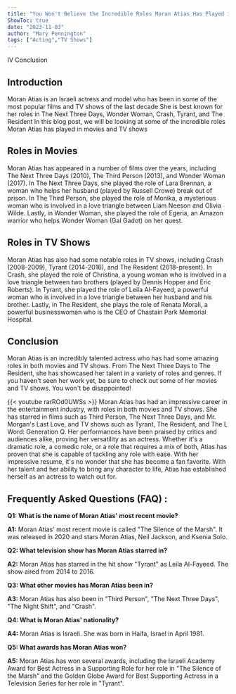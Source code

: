 ```yaml
---
title: "You Won't Believe the Incredible Roles Moran Atias Has Played in Movies and TV Shows!"
ShowToc: true 
date: "2023-11-03"
author: "Mary Pennington" 
tags: ["Acting","TV Shows"]
---
```

IV Conclusion

## Introduction 

Moran Atias is an Israeli actress and model who has been in some of the most popular films and TV shows of the last decade She is best known for her roles in The Next Three Days, Wonder Woman, Crash, Tyrant, and The Resident In this blog post, we will be looking at some of the incredible roles Moran Atias has played in movies and TV shows

## Roles in Movies

Moran Atias has appeared in a number of films over the years, including The Next Three Days (2010), The Third Person (2013), and Wonder Woman (2017). In The Next Three Days, she played the role of Lara Brennan, a woman who helps her husband (played by Russell Crowe) break out of prison. In The Third Person, she played the role of Monika, a mysterious woman who is involved in a love triangle between Liam Neeson and Olivia Wilde. Lastly, in Wonder Woman, she played the role of Egeria, an Amazon warrior who helps Wonder Woman (Gal Gadot) on her quest.

## Roles in TV Shows

Moran Atias has also had some notable roles in TV shows, including Crash (2008-2009), Tyrant (2014-2016), and The Resident (2018-present). In Crash, she played the role of Christina, a young woman who is involved in a love triangle between two brothers (played by Dennis Hopper and Eric Roberts). In Tyrant, she played the role of Leila Al-Fayeed, a powerful woman who is involved in a love triangle between her husband and his brother. Lastly, in The Resident, she plays the role of Renata Morali, a powerful businesswoman who is the CEO of Chastain Park Memorial Hospital.

## Conclusion

Moran Atias is an incredibly talented actress who has had some amazing roles in both movies and TV shows. From The Next Three Days to The Resident, she has showcased her talent in a variety of roles and genres. If you haven't seen her work yet, be sure to check out some of her movies and TV shows. You won't be disappointed!

{{< youtube rarROd0UWSs >}} 
Moran Atias has had an impressive career in the entertainment industry, with roles in both movies and TV shows. She has starred in films such as Third Person, The Next Three Days, and Mr. Morgan's Last Love, and TV shows such as Tyrant, The Resident, and The L Word: Generation Q. Her performances have been praised by critics and audiences alike, proving her versatility as an actress. Whether it's a dramatic role, a comedic role, or a role that requires a mix of both, Atias has proven that she is capable of tackling any role with ease. With her impressive resume, it's no wonder that she has become a fan favorite. With her talent and her ability to bring any character to life, Atias has established herself as an actress to watch out for.

## Frequently Asked Questions (FAQ) :
**Q1: What is the name of Moran Atias' most recent movie?**

**A1:** Moran Atias' most recent movie is called "The Silence of the Marsh". It was released in 2020 and stars Moran Atias, Neil Jackson, and Ksenia Solo.

**Q2: What television show has Moran Atias starred in?**

**A2:** Moran Atias has starred in the hit show "Tyrant" as Leila Al-Fayeed. The show aired from 2014 to 2016.

**Q3: What other movies has Moran Atias been in?**

**A3:** Moran Atias has also been in "Third Person", "The Next Three Days", "The Night Shift", and "Crash".

**Q4: What is Moran Atias' nationality?**

**A4:** Moran Atias is Israeli. She was born in Haifa, Israel in April 1981.

**Q5: What awards has Moran Atias won?**

**A5:** Moran Atias has won several awards, including the Israeli Academy Award for Best Actress in a Supporting Role for her role in "The Silence of the Marsh" and the Golden Globe Award for Best Supporting Actress in a Television Series for her role in "Tyrant".



